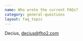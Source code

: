 ```yaml
---
name: Who wrote the current FAQs?
category: general-questions
layout: faq_topic
---
```

Decius, decius@fho2.com